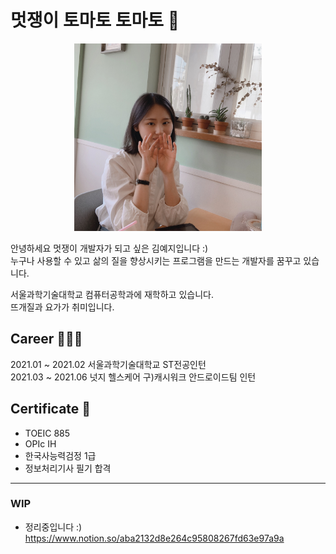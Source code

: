 # 멋쟁이 토마토 토마토 🍅
<p align=center> <img src = "./img/profile_yeri.jpg" width="300px"></p>

안녕하세요 멋쟁이 개발자가 되고 싶은 김예지입니다 :)   
누구나 사용할 수 있고 삶의 질을 향상시키는 프로그램을 만드는 개발자를 꿈꾸고 있습니다.   
   
서울과학기술대학교 컴퓨터공학과에 재학하고 있습니다.   
뜨개질과 요가가 취미입니다.

   
## Career 👩🏻‍💻
2021.01 ~ 2021.02 서울과학기술대학교 ST전공인턴   
2021.03 ~ 2021.06  넛지 헬스케어 구)캐시워크 안드로이드팀 인턴

## Certificate 📝
- TOEIC 885
- OPIc IH
- 한국사능력검정 1급
- 정보처리기사 필기 합격

***

### WIP
- 정리중입니다 :)
https://www.notion.so/aba2132d8e264c95808267fd63e97a9a
